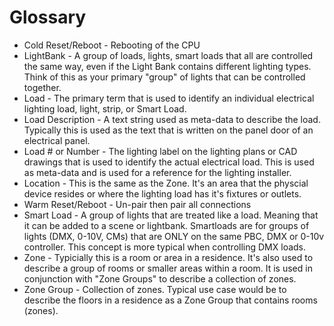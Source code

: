 # Glossary

* Cold Reset/Reboot - Rebooting of the CPU
* LightBank - A group of loads, lights, smart loads that all are controlled the same way, even if the Light Bank contains different lighting types. Think of this as your primary "group" of lights that can be controlled together.
* Load - The primary term that is used to identify an individual electrical lighting load, light, strip, or Smart Load.
* Load Description - A text string used as meta-data to describe the load.  Typically this is used as the text that is written on the panel door of an electrical panel.
* Load # or Number - The lighting label on the lighting plans or CAD drawings that is used to identify the actual electrical load.  This is used as meta-data and is used for a reference for the lighting installer.
* Location - This is the same as the Zone.  It's an area that the physcial device resides or where the lighting load has it's fixtures or outlets.
* Warm Reset/Reboot - Un-pair then pair all connections
* Smart Load - A group of lights that are treated like a load.  Meaning that it can be added to a scene or lightbank. Smartloads are for groups of lights (DMX, 0-10V, CMs) that are ONLY on the same PBC, DMX or 0-10v controller.  This concept is more typical when controlling DMX loads.
* Zone - Typicially this is a room or area in a residence.  It's also used to describe a group of rooms or smaller areas within a room.  It is used in conjunction with "Zone Groups" to describe a collection of zones.
* Zone Group - Collection of zones.  Typical use case would be to describe the floors in a residence as a Zone Group that contains rooms (zones).  
